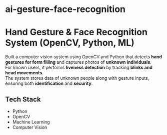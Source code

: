 # ai-gesture-face-recognition

# Hand Gesture & Face Recognition System (OpenCV, Python, ML)

Built a computer vision system using OpenCV and Python that detects **hand gestures for form filling** and captures photos of **unknown individuals**.  
For known users, it performs **liveness detection** by tracking **blinks and head movements**.  
The system stores data of unknown people along with gesture inputs, ensuring both **identification** and **security**.

## Tech Stack
- Python
- OpenCV
- Machine Learning
- Computer Vision
